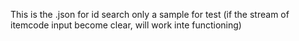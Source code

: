 This is the .json for id search
only a sample for test (if the stream of itemcode input become clear, will work inte functioning)
